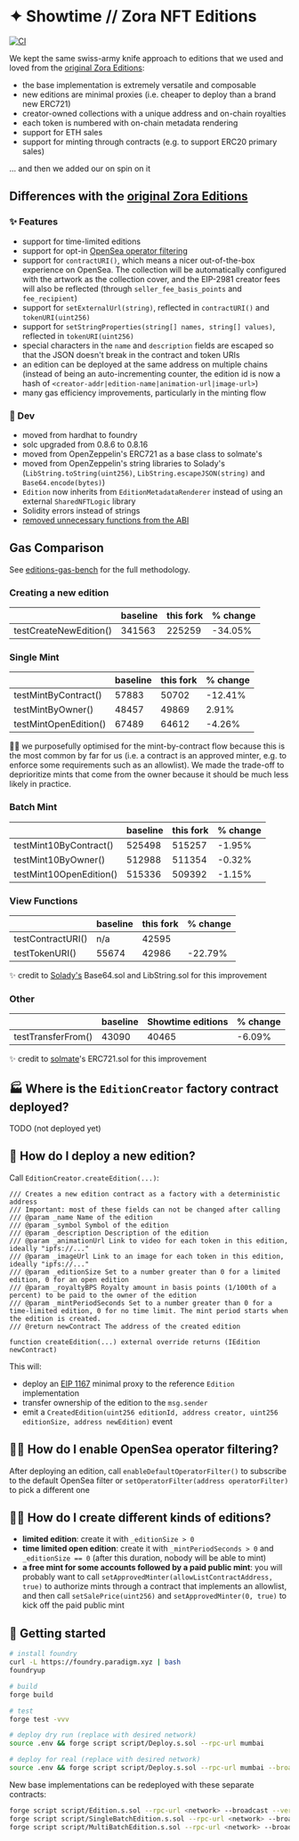 # ✦ Showtime // Zora NFT Editions

[![CI](https://github.com/showtime-xyz/nft-editions/actions/workflows/ci.yml/badge.svg)](https://github.com/showtime-xyz/nft-editions/actions/workflows/ci.yml)

We kept the same swiss-army knife approach to editions that we used and loved from the [original Zora Editions](https://github.com/ourzora/nft-editions):

- the base implementation is extremely versatile and composable
- new editions are minimal proxies (i.e. cheaper to deploy than a brand new ERC721)
- creator-owned collections with a unique address and on-chain royalties
- each token is numbered with on-chain metadata rendering
- support for ETH sales
- support for minting through contracts (e.g. to support ERC20 primary sales)

... and then we added our on spin on it

## Differences with the [original Zora Editions](https://github.com/ourzora/nft-editions)

### ✨ Features

- support for time-limited editions
- support for opt-in [OpenSea operator filtering](https://github.com/ProjectOpenSea/operator-filter-registry)
- support for `contractURI()`, which means a nicer out-of-the-box experience on OpenSea. The collection will be automatically configured with the artwork as the collection cover, and the EIP-2981 creator fees will also be reflected (through `seller_fee_basis_points` and `fee_recipient`)
- support for `setExternalUrl(string)`, reflected in `contractURI()` and `tokenURI(uint256)`
- support for `setStringProperties(string[] names, string[] values)`, reflected in `tokenURI(uint256)`
- special characters in the `name` and `description` fields are escaped so that the JSON doesn't break in the contract and token URIs
- an edition can be deployed at the same address on multiple chains (instead of being an auto-incrementing counter, the edition id is now a hash of `<creator-addr|edition-name|animation-url|image-url>`)
- many gas efficiency improvements, particularly in the minting flow

### 🧰 Dev

- moved from hardhat to foundry
- solc upgraded from 0.8.6 to 0.8.16
- moved from OpenZeppelin's ERC721 as a base class to solmate's
- moved from OpenZeppelin's string libraries to Solady's (`LibString.toString(uint256)`, `LibString.escapeJSON(string)` and `Base64.encode(bytes)`)
- `Edition` now inherits from `EditionMetadataRenderer` instead of using an external `SharedNFTLogic` library
- Solidity errors instead of strings
- [removed unnecessary functions from the ABI](https://github.com/showtime-xyz/nft-editions/commit/9464226141b4e4efe883ca23716c5a3c302eaf12)

## Gas Comparison

See [editions-gas-bench](https://github.com/karmacoma-eth/editions-gas-bench) for the full methodology.

### Creating a new edition

|                         | baseline      | this fork         | % change |
| ----------------------- | ------------- | ----------------- | -------- |
| testCreateNewEdition()  | 341563        | 225259            | \-34.05% |

### Single Mint

|                         | baseline      | this fork         | % change |
| ----------------------- | ------------- | ----------------- | -------- |
| testMintByContract()    | 57883         | 50702             | \-12.41% |
| testMintByOwner()       | 48457         | 49869             | 2.91%    |
| testMintOpenEdition()   | 67489         | 64612             | \-4.26%  |

💁‍♂️ we purposefully optimised for the mint-by-contract flow because this is the most common by far for us (i.e. a contract is an approved minter, e.g. to enforce some requirements such as an allowlist). We made the trade-off to deprioritize mints that come from the owner because it should be much less likely in practice.

### Batch Mint

|                         | baseline      | this fork         | % change |
| ----------------------- | ------------- | ----------------- | -------- |
| testMint10ByContract()  | 525498        | 515257            | \-1.95%  |
| testMint10ByOwner()     | 512988        | 511354            | \-0.32%  |
| testMint10OpenEdition() | 515336        | 509392            | \-1.15%  |

### View Functions

|                         | baseline      | this fork         | % change |
| ----------------------- | ------------- | ----------------- | -------- |
| testContractURI()       | n/a           | 42595             |          |
| testTokenURI()          | 55674         | 42986             | \-22.79% |

✨ credit to [Solady's](https://github.com/Vectorized/solady/) Base64.sol and LibString.sol for this improvement

### Other

|                         | baseline      | Showtime editions | % change |
| ----------------------- | ------------- | ----------------- | -------- |
| testTransferFrom()      | 43090         | 40465             | \-6.09%  |

✨ credit to [solmate](https://github.com/transmissions11/solmate/)'s ERC721.sol for this improvement



## 🏭 Where is the `EditionCreator` factory contract deployed?

TODO (not deployed yet)

## 👶 How do I deploy a new edition?

Call `EditionCreator.createEdition(...)`:

```solidity
/// Creates a new edition contract as a factory with a deterministic address
/// Important: most of these fields can not be changed after calling
/// @param _name Name of the edition
/// @param _symbol Symbol of the edition
/// @param _description Description of the edition
/// @param _animationUrl Link to video for each token in this edition, ideally "ipfs://..."
/// @param _imageUrl Link to an image for each token in this edition, ideally "ipfs://..."
/// @param _editionSize Set to a number greater than 0 for a limited edition, 0 for an open edition
/// @param _royaltyBPS Royalty amount in basis points (1/100th of a percent) to be paid to the owner of the edition
/// @param _mintPeriodSeconds Set to a number greater than 0 for a time-limited edition, 0 for no time limit. The mint period starts when the edition is created.
/// @return newContract The address of the created edition

function createEdition(...) external override returns (IEdition newContract)
```

This will:

- deploy an [EIP 1167](https://eips.ethereum.org/EIPS/eip-1167) minimal proxy to the reference `Edition` implementation
- transfer ownership of the edition to the `msg.sender`
- emit a `CreatedEdition(uint256 editionId, address creator, uint256 editionSize, address newEdition)` event

## 🏴‍☠️ How do I enable OpenSea operator filtering?

After deploying an edition, call `enableDefaultOperatorFilter()` to subscribe to the default OpenSea filter or `setOperatorFilter(address operatorFilter)` to pick a different one

## 💁‍♂️ How do I create different kinds of editions?

- **limited edition**: create it with `_editionSize > 0`
- **time limited open edition**: create it with `_mintPeriodSeconds > 0` and `_editionSize == 0` (after this duration, nobody will be able to mint)
- **a free mint for some accounts followed by a paid public mint**: you will probably want to call `setApprovedMinter(allowListContractAddress, true)` to authorize mints through a contract that implements an allowlist, and then call `setSalePrice(uint256)` and `setApprovedMinter(0, true)` to kick off the paid public mint


## 🧰 Getting started

```sh
# install foundry
curl -L https://foundry.paradigm.xyz | bash
foundryup

# build
forge build

# test
forge test -vvv

# deploy dry run (replace with desired network)
source .env && forge script script/Deploy.s.sol --rpc-url mumbai

# deploy for real (replace with desired network)
source .env && forge script script/Deploy.s.sol --rpc-url mumbai --broadcast --verify
```

New base implementations can be redeployed with these separate contracts:

```sh
forge script script/Edition.s.sol --rpc-url <network> --broadcast --verify --watch
forge script script/SingleBatchEdition.s.sol --rpc-url <network> --broadcast --verify --watch
forge script script/MultiBatchEdition.s.sol --rpc-url <network> --broadcast --verify --watch
```
